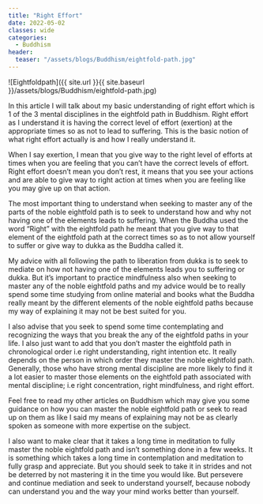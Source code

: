 ```yaml
---
title: "Right Effort"
date: 2022-05-02
classes: wide
categories:
  - Buddhism 
header:
  teaser: "/assets/blogs/Buddhism/eightfold-path.jpg"
--- 
```


![Eightfoldpath]({{ site.url }}{{ site.baseurl }}/assets/blogs/Buddhism/eightfold-path.jpg)


In this article I will talk about my basic understanding of right effort which is 1 of the 3 mental disciplines in the eightfold path in Buddhism. Right effort as I understand it is having the correct level of effort (exertion) at the appropriate times so as not to lead to suffering. This is the basic notion of what right effort actually is and how I really understand it.

When I say exertion, I mean that you give way to the right level of efforts at times when you are feeling that you can’t have the correct levels of effort. Right effort doesn’t mean you don’t rest, it means that you see your actions and are able to give way to right action at times when you are feeling like you may give up on that action.

The most important thing to understand when seeking to master any of the parts of the noble eightfold path is to seek to understand how and why not having one of the elements leads to suffering. When the Buddha used the word “Right” with the eightfold path he meant that you give way to that element of the eightfold path at the correct times so as to not allow yourself to suffer or give way to dukka as the Buddha called it.

My advice with all following the path to liberation from dukka is to seek to mediate on how not having one of the elements leads you to suffering or dukka. But it’s important to practice mindfulness also when seeking to master any of the noble eightfold paths and my advice would be to really spend some time studying from online material and books what the Buddha really meant by the different elements of the noble eightfold paths because my way of explaining it may not be best suited for you.

I also advise that you seek to spend some time contemplating and recognizing the ways that you break the any of the eightfold paths in your life. I also just want to add that you don’t master the eightfold path in chronological order i.e right understanding, right intention etc. It really depends on the person in which order they master the noble eightfold path. Generally, those who have strong mental discipline are more likely to find it a lot easier to master those elements on the eightfold path associated with mental discipline; i.e right concentration, right mindfulness, and right effort.

Feel free to read my other articles on Buddhism which may give you some guidance on how you can master the noble eightfold path or seek to read up on them as like I said my means of explaining may not be as clearly spoken as someone with more expertise on the subject.

I also want to make clear that it takes a long time in meditation to fully master the noble eightfold path and isn’t something done in a few weeks. It is something which takes a long time in contemplation and meditation to fully grasp and appreciate. But you should seek to take it in strides and not be deterred by not mastering it in the time you would like. But persevere and continue mediation and seek to understand yourself, because nobody can understand you and the way your mind works better than yourself.

